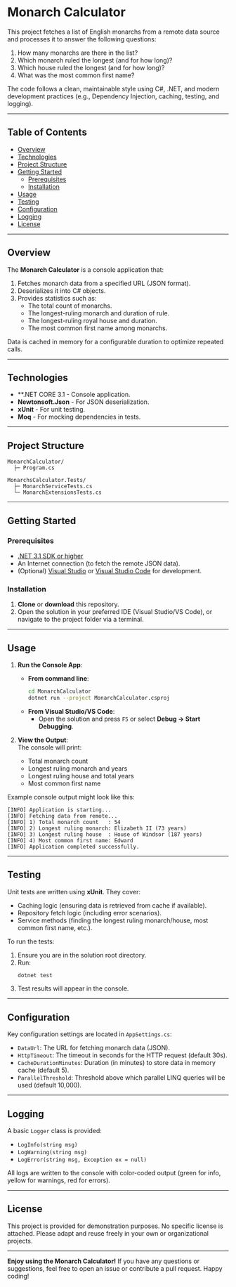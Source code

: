 # Monarch Calculator

This project fetches a list of English monarchs from a remote data source and processes it to answer the following questions:

1. How many monarchs are there in the list?
2. Which monarch ruled the longest (and for how long)?
3. Which house ruled the longest (and for how long)?
4. What was the most common first name?

The code follows a clean, maintainable style using C#, .NET, and modern development practices (e.g., Dependency Injection, caching, testing, and logging). 

---

## Table of Contents

- [Overview](#overview)
- [Technologies](#technologies)
- [Project Structure](#project-structure)
- [Getting Started](#getting-started)
  - [Prerequisites](#prerequisites)
  - [Installation](#installation)
- [Usage](#usage)
- [Testing](#testing)
- [Configuration](#configuration)
- [Logging](#logging)
- [License](#license)

---

## Overview

The **Monarch Calculator** is a console application that:
1. Fetches monarch data from a specified URL (JSON format).
2. Deserializes it into C# objects.
3. Provides statistics such as:
   - The total count of monarchs.
   - The longest-ruling monarch and duration of rule.
   - The longest-ruling royal house and duration.
   - The most common first name among monarchs.

Data is cached in memory for a configurable duration to optimize repeated calls.

---

## Technologies

- **.NET CORE 3.1  - Console application.
- **Newtonsoft.Json** - For JSON deserialization.
- **xUnit** - For unit testing.
- **Moq** - For mocking dependencies in tests.

---

## Project Structure

```plaintext
MonarchCalculator/
  ├─ Program.cs                  
  
MonarchsCalculator.Tests/
  ├─ MonarchServiceTests.cs
  └─ MonarchExtensionsTests.cs
```

---

## Getting Started

### Prerequisites

- [.NET 3.1 SDK or higher](https://dotnet.microsoft.com/download)
- An Internet connection (to fetch the remote JSON data).
- (Optional) [Visual Studio](https://visualstudio.microsoft.com/) or [Visual Studio Code](https://code.visualstudio.com/) for development.

### Installation

1. **Clone** or **download** this repository.
2. Open the solution in your preferred IDE (Visual Studio/VS Code), or navigate to the project folder via a terminal.

---

## Usage


1. **Run the Console App**:
   - **From command line**:
     ```bash
     cd MonarchCalculator
     dotnet run --project MonarchCalculator.csproj
     ```
   - **From Visual Studio/VS Code**:
     - Open the solution and press `F5` or select **Debug -> Start Debugging**.

2. **View the Output**:  
   The console will print:
   - Total monarch count  
   - Longest ruling monarch and years  
   - Longest ruling house and total years  
   - Most common first name  

Example console output might look like this:
```plaintext
[INFO] Application is starting...
[INFO] Fetching data from remote...
[INFO] 1) Total monarch count   : 54
[INFO] 2) Longest ruling monarch: Elizabeth II (73 years)
[INFO] 3) Longest ruling house  : House of Windsor (187 years)
[INFO] 4) Most common first name: Edward
[INFO] Application completed successfully.
```

---

## Testing

Unit tests are written using **xUnit**. They cover:
- Caching logic (ensuring data is retrieved from cache if available).
- Repository fetch logic (including error scenarios).
- Service methods (finding the longest ruling monarch/house, most common first name, etc.).

To run the tests:

1. Ensure you are in the solution root directory.
2. Run:
   ```bash
   dotnet test
   ```
3. Test results will appear in the console.

---

## Configuration

Key configuration settings are located in `AppSettings.cs`:

- `DataUrl`: The URL for fetching monarch data (JSON).
- `HttpTimeout`: The timeout in seconds for the HTTP request (default 30s).
- `CacheDurationMinutes`: Duration (in minutes) to store data in memory cache (default 5).
- `ParallelThreshold`: Threshold above which parallel LINQ queries will be used (default 10,000).

---

## Logging

A basic `Logger` class is provided:
- `LogInfo(string msg)`
- `LogWarning(string msg)`
- `LogError(string msg, Exception ex = null)`

All logs are written to the console with color-coded output (green for info, yellow for warnings, red for errors).

---



## License

This project is provided for demonstration purposes. No specific license is attached. Please adapt and reuse freely in your own or organizational projects.

---

**Enjoy using the Monarch Calculator!** If you have any questions or suggestions, feel free to open an issue or contribute a pull request. Happy coding!

